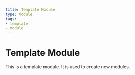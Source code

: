 ```yaml
---
title: Template Module
type: module
tags:
- template
- module
---
```


# Template Module

This is a template module. It is used to create new modules.